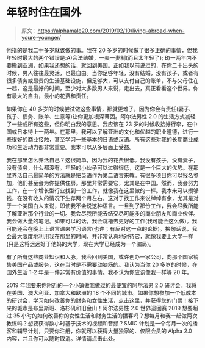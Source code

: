 # 年轻时住在国外

> 原文：<https://alphamale20.com/2019/02/10/living-abroad-when-youre-younger/>

他指的是我二十多岁就该做的事。我在 20 多岁的时候做了很多正确的事情，但我年轻时最大的两个错误是:A)合法结婚，一夫一妻制(而且太年轻了); B)一两年内不要搬到亚洲，如果我还想的话，就回到美国。正如我以前说过的，在你二十出头的时候，男人往往最灵活，也最自由。当你足够年轻，没有结婚，没有孩子，或者有很多债务或昂贵的生活基础设施，但足够大，可以支付自己的账单，不与父母住在一起，这是最好的时间，至少对大多数男人来说，走出去，真正看看这个世界。你有最大的自由，最小的花费和责任。

如果你在 40 多岁的时候尝试做这些事情，那就更难了，因为你会有责任(妻子、孩子、债务、账单、生意等)让你更加根深蒂固。阿尔法男性 2.0 的生活方式减轻了一些或所有这些，但你明白我的意思。我应该在 23 岁的时候收拾好行李，在中国或日本待上一两年。在那里，我可以了解亚洲的文化和优越的职业道德，进行一些很好的商业接触，甚至学习一些基本的日语或汉语。所有这些对我的长期商业成功和生活动力都非常重要。我本可以从多层面上受益。

我在那里怎么养活自己？这很简单，因为我的花费很低。我没有孩子，没有妻子，没有债务，什么都没有。年轻的小伙子可以过得很低，这是一个巨大的优势。在那里养活自己最简单的方法就是把英语作为第二语言来教。有很多项目你可以报名参加，他们甚至会为你提供住房。那里非常需要它，尤其是在中国。然而，我会努力工作，在一个增长型行业找到一份工作，就像我在这里做的一样。我本来可以攒够钱，在没有收入的情况下生存两个月左右，这对于找工作来说绰绰有余，尤其是对于一个美国白人来说，即使我不会说这种语言。一旦到了那份工作，我会尽我所能了解亚洲那个行业的一切。我会尽我所能去结交尽可能多的商业朋友和商业伙伴。我会做大量的笔记。如果可以的话，我会跳槽去更好的工作(我可能会这么做)。我可能还会在晚上上语言课来学习语言(也许；有反对这一点的论据)。换句话说，我会最大限度地利用我在那里的时间，并非常认真地对待它，就像我要上大学一样(只是这将远远好于他妈的大学，现在大学已经成为一个骗局)。

有了所有这些商业知识和人脉，我会回到美国，或许创办一家公司，向那个国家销售美国产品或服务，这在当时是不需要动脑筋的。我认为当你 20 多岁的时候，在国外生活 1-2 年是一件非常有价值的事情。我不认为你应该像我一样等 20 年。

2019 年我要来你附近的一个小镇做我做过的最便宜的阿尔法男 2.0 研讨会。我将在美国、澳大利亚、加拿大和欧洲的 18 个不同的城市。如果你想参加一个低成本的研讨会，学习如何改善你的财务和女性生活，点击这里，并获得您的门票！接下来的城市是布里斯班、洛杉矶和旧金山！阿尔法男性 2.0 世界巡回赛 2019 想要超过 35 小时的如何改善你的女性生活和财务生活的播客吗？想每月和我一起做两次教练吗？想要获得数小时基于技术的视频和音频？SMIC 计划是一个每月一次的播客和辅导计划，只要你注册，你就可以获得大量独家的、仅限会员的 Alpha 2.0 内容，并且你可以随时取消。详情请点击此处。